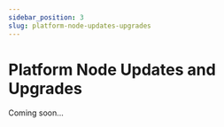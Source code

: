```yaml
---
sidebar_position: 3
slug: platform-node-updates-upgrades
---
```

# Platform Node Updates and Upgrades

Coming soon...